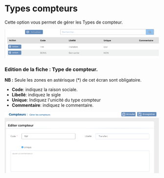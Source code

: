 # Types compteurs

Cette option vous permet de gérer les Types de compteur.

![](../../../.gitbook/assets/typeCompeur1.PNG)

### **Edition de la fiche : Type de compteur**.

**NB :** Seule les zones en astérisque (\*) de cet écran sont obligatoire.

* **Code**: indiquez la raison sociale.&#x20;
* **Libellé**: indiquez le sigle
* **Unique**: Indiquez l'unicité du type compteur
* **Commentaire**: indiquez le commentaire.

![](../../../.gitbook/assets/typeCompeur2.PNG)
